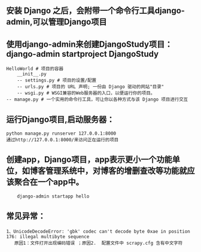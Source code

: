 ## 安装 Django 之后，会附带一个命令行工具django-admin,可以管理Django项目
## 使用django-admin来创建DjangoStudy项目：django-admin startproject DjangoStudy
    HelloWorld # 项目的容器
        __init__.py
        -- settings.py # 项目的设置/配置
        -- urls.py # 项目的 URL 声明; 一份由 Django 驱动的网站"目录"
        -- wsgi.py # WSGI兼容的Web服务器的入口，以便运行你的项目。
    -- manage.py # 一个实用的命令行工具，可让你以各种方式与该 Django 项目进行交互
## 运行Django项目,启动服务器： 
    python manage.py runserver 127.0.0.1:8000
    通过http://127.0.0.1:8000/来访问正在运行的项目
## 创建app，Django项目，app表示更小一个功能单位，如博客管理系统中，对博客的增删查改等功能就应该聚合在一个app中。
        django-admin startapp hello

## 常见异常：
    1、UnicodeDecodeError: 'gbk' codec can't decode byte 0xae in position 176: illegal multibyte sequence
       原因1：文件打开出现编码错误 ；原因2.  配置文件中 scrapy.cfg 含有中文字符